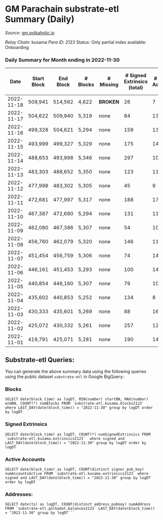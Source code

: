 # GM Parachain substrate-etl Summary (Daily)

_Source_: [gm.polkaholic.io](https://gm.polkaholic.io)

*Relay Chain*: kusama
*Para ID*: 2123
Status: Only partial index available: Onboarding


### Daily Summary for Month ending in 2022-11-30


| Date | Start Block | End Block | # Blocks | # Missing | # Signed Extrinsics (total) | # Active Accounts | # Addresses with Balances | # Events | # Transfers | # XCM Transfers In | # XCM Transfers Out |
| ---- | ----------- | --------- | -------- | --------- | --------------------------- | ----------------- | ------------------------- | -------- | ----------- | ------------------ | ------------------- |
| 2022-11-18 | 509,941 | 514,562 | 4,622 |  **BROKEN**  | 26 | 7 |  | 10,396 | 572  |   |   |
| 2022-11-17 | 504,622 | 509,940 | 5,319 | none  | 84 | 13 |  | 12,718 | 1,030  |   |   |
| 2022-11-16 | 499,328 | 504,621 | 5,294 | none  | 159 | 13 |  | 14,093 | 1,601  |   |   |
| 2022-11-15 | 493,999 | 499,327 | 5,329 | none  | 175 | 14 |  | 14,788 | 1,720  |   |   |
| 2022-11-14 | 488,653 | 493,998 | 5,346 | none  | 297 | 10 |  | 14,894 | 1,259  |   |   |
| 2022-11-13 | 483,303 | 488,652 | 5,350 | none  | 123 | 11 |  | 13,518 | 1,275  |   |   |
| 2022-11-12 | 477,998 | 483,302 | 5,305 | none  | 45 | 9 |  | 12,203 | 836  |   |   |
| 2022-11-11 | 472,681 | 477,997 | 5,317 | none  | 188 | 17 |  | 14,208 | 1,244  |   |   |
| 2022-11-10 | 467,387 | 472,680 | 5,294 | none  | 131 | 11 |  | 13,431 | 1,355  |   |   |
| 2022-11-09 | 462,080 | 467,386 | 5,307 | none  | 54 | 10 |  | 12,224 | 922  |   |   |
| 2022-11-08 | 456,760 | 462,079 | 5,320 | none  | 146 | 11 |  | 13,585 | 1,300  |   |   |
| 2022-11-07 | 451,454 | 456,759 | 5,306 | none  | 74 | 14 |  | 12,532 | 1,076  |   |   |
| 2022-11-06 | 446,161 | 451,453 | 5,293 | none  | 100 | 14 |  | 14,947 | 1,365  |   |   |
| 2022-11-05 | 440,854 | 446,160 | 5,307 | none  | 79 | 10 |  | 12,226 | 862  |   |   |
| 2022-11-04 | 435,602 | 440,853 | 5,252 | none  | 134 | 8 |  | 13,941 | 1,589  |   |   |
| 2022-11-03 | 430,333 | 435,601 | 5,269 | none  | 88 | 16 |  | 13,224 | 1,602  |   |   |
| 2022-11-02 | 425,072 | 430,332 | 5,261 | none  | 257 | 12 |  | 14,718 | 1,631  |   |   |
| 2022-11-01 | 419,791 | 425,071 | 5,281 | none  | 190 | 14 |  | 14,136 | 1,675  |   |   |

## Substrate-etl Queries:
You can generate the above summary data using the following queries using the public dataset `substrate-etl` in Google BigQuery:


### Blocks
```
SELECT date(block_time) as logDT, MIN(number) startBN, MAX(number) endBN, COUNT(*) numBlocks FROM `substrate-etl.kusama.blocks2123`  where LAST_DAY(date(block_time)) = "2022-11-30" group by logDT order by logDT
```


### Signed Extrinsics
```
SELECT date(block_time) as logDT, COUNT(*) numSignedExtrinsics FROM `substrate-etl.kusama.extrinsics2123`  where signed and LAST_DAY(date(block_time)) = "2022-11-30" group by logDT order by logDT
```


### Active Accounts
```
SELECT date(block_time) as logDT, COUNT(distinct signer_pub_key) numAccountsActive FROM `substrate-etl.kusama.extrinsics2123` where signed and LAST_DAY(date(block_time)) = "2022-11-30" group by logDT order by logDT
```


### Addresses:
```
SELECT date(ts) as logDT, COUNT(distinct address_pubkey) numAddress FROM `substrate-etl.polkadot.balances2123` LAST_DAY(date(block_time)) = "2022-11-30" group by logDT```

